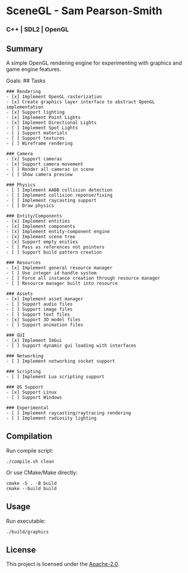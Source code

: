 # SceneGL - Sam Pearson-Smith
### C++ | SDL2 | OpenGL

## Summary
A simple OpenGL rendering engine for experimenting with graphics and game engine features.

Goals:
    ## Tasks

    ### Rendering
    - [x] Implement OpenGL rasterization
    - [x] Create graphics layer interface to abstract OpenGL implementation
    - [x] Support lighting
    - [x] Implement Point Lights
    - [x] Implement Directional Lights
    - [ ] Implement Spot Lights
    - [ ] Support materials
    - [ ] Support textures
    - [ ] Wireframe rendering

    ### Camera
    - [x] Support cameras
    - [x] Support camera movement
    - [ ] Render all cameras in scene
    - [ ] Show camera preview

    ### Physics
    - [ ] Implement AABB collision detection
    - [ ] Implement collision reponse/fixing
    - [ ] Implement raycasting support
    - [ ] Draw physics

    ### Entity/Components
    - [x] Implement entities
    - [x] Implement components
    - [x] Implement entity-component engine
    - [x] Implement scene tree
    - [x] Support empty enities
    - [ ] Pass as references not pointers
    - [ ] Support build pattern creation

    ### Resources
    - [x] Implement general resource manager
    - [ ] Use integer id handle system
    - [ ] Force all instance creation through resource manager
    - [ ] Resource manager built into resource

    ### Assets
    - [x] Implement asset manager
    - [ ] Support audio files
    - [ ] Support image files
    - [ ] Support text files
    - [x] Support 3D model files
    - [ ] Support animation files

    ### GUI
    - [x] Implement ImGui
    - [ ] Support dynamic gui loading with interfaces

    ### Networking
    - [ ] Implement networking socket support

    ### Scripting
    - [ ] Implement Lua scripting support

    ### OS Support
    - [x] Support Linux
    - [ ] Support Windows

    ### Experimental
    - [ ] Implement raycasting/raytracing rendering
    - [ ] Implement radiosity lighting


## Compilation
Run compile script:
```
./compile.sh clean
```

Or use CMake/Make directly:
```
cmake -S . -B build
cmake --build build
```

## Usage
Run executable:
```
./build/graphics
```

## License
This project is licensed under the [Apache-2.0](https://www.apache.org/licenses/LICENSE-2.0).

